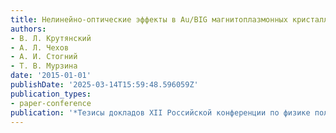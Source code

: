 ```yaml
---
title: Нелинейно-оптические эффекты в Au/BIG магнитоплазмонных кристаллах
authors:
- В. Л. Крутянский
- А. Л. Чехов
- А. И. Стогний
- Т. В. Мурзина
date: '2015-01-01'
publishDate: '2025-03-14T15:59:48.596059Z'
publication_types:
- paper-conference
publication: '*Тезисы докладов XII Российской конференции по физике полупроводников*'
---
```

